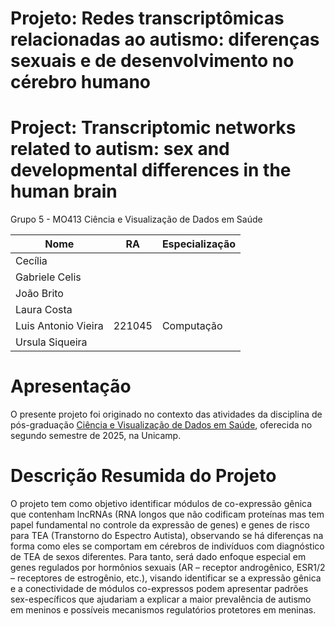 # Projeto: Redes transcriptômicas relacionadas ao autismo: diferenças sexuais e de desenvolvimento no cérebro humano
# Project: Transcriptomic networks related to autism: sex and developmental differences in the human brain

Grupo 5 - MO413 Ciência e Visualização de Dados em Saúde

| Nome  | RA     | Especialização |
|-------|--------|----------------|
| Cecília | |              |
| Gabriele Celis |  |                |
| João Brito |  |                |
| Laura Costa |  |                |
| Luis Antonio Vieira | 221045 | Computação |
| Ursula Siqueira |  |                |

# Apresentação

O presente projeto foi originado no contexto das atividades da disciplina de pós-graduação [Ciência e Visualização de Dados em Saúde](https://github.com/datasci4health), oferecida no segundo semestre de 2025, na Unicamp.

# Descrição Resumida do Projeto

O projeto tem como objetivo identificar módulos de co-expressão gênica que contenham lncRNAs (RNA longos que não codificam proteínas mas tem papel fundamental no controle da expressão de genes) e genes de risco para TEA (Transtorno do Espectro Autista), observando se há diferenças na forma como eles se comportam em cérebros de indivíduos com diagnóstico de TEA de sexos diferentes. Para tanto, será dado enfoque especial em genes regulados por hormônios sexuais (AR – receptor androgênico, ESR1/2 – receptores de estrogênio, etc.), visando identificar se a expressão gênica e a conectividade de módulos co-expressos podem apresentar padrões sex-específicos que ajudariam a explicar a maior prevalência de autismo em meninos e possíveis mecanismos regulatórios protetores em meninas.
